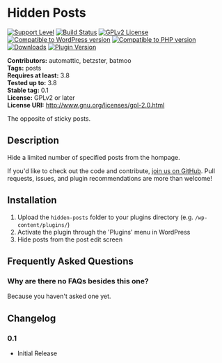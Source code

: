 # Hidden Posts

[![Support Level](https://img.shields.io/badge/support-active-green.svg)](#support-level)
[![Build Status](https://github.com/Automattic/hidden-posts/actions/workflows/php.yml/badge.svg)](https://github.com/Automattic/hidden-posts/actions/workflows/php.yml)
[![GPLv2 License](https://img.shields.io/github/license/Automattic/hidden-posts.svg)](https://www.gnu.org/licenses/old-licenses/gpl-2.0.html)
[![Compatible to WordPress version](https://plugintests.com/plugins/hidden-posts/wp-badge.svg)](https://plugintests.com/plugins/hidden-posts/latest)
[![Compatible to PHP version](https://plugintests.com/plugins/hidden-posts/php-badge.svg)](https://plugintests.com/plugins/hidden-posts/latest)
[![Downloads](https://img.shields.io/wordpress/plugin/dt/hidden-posts.svg)](https://wordpress.org/plugins/hidden-posts/)
[![Plugin Version](https://img.shields.io/wordpress/plugin/v/hidden-posts.svg)](https://wordpress.org/plugins/hidden-posts/)

**Contributors:** automattic, betzster, batmoo  
**Tags:** posts  
**Requires at least:** 3.8  
**Tested up to:** 3.8  
**Stable tag:** 0.1  
**License:** GPLv2 or later  
**License URI:** http://www.gnu.org/licenses/gpl-2.0.html  

The opposite of sticky posts.

## Description

Hide a limited number of specified posts from the hompage.

If you'd like to check out the code and contribute, [join us on GitHub](https://github.com/Automattic/hidden-posts). Pull requests, issues, and plugin recommendations are more than welcome!

## Installation

1. Upload the `hidden-posts` folder to your plugins directory (e.g. `/wp-content/plugins/`)
2. Activate the plugin through the 'Plugins' menu in WordPress
3. Hide posts from the post edit screen

## Frequently Asked Questions

### Why are there no FAQs besides this one?

Because you haven't asked one yet.

## Changelog

### 0.1
* Initial Release
